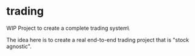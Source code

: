 # trading

WIP Project to create a complete trading system\

The idea here is to create a real end-to-end trading project that is "stock agnostic". 

